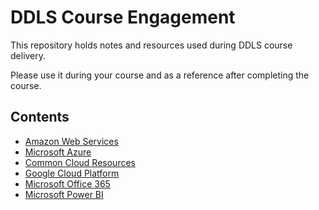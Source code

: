 # DDLS Course Engagement

This repository holds notes and resources used during DDLS course delivery.

Please use it during your course and as a reference after completing the course.

## Contents

* [Amazon Web Services](/AWS)
* [Microsoft Azure](/Azure)
* [Common Cloud Resources](/Cloud)
* [Google Cloud Platform](/GCP)
* [Microsoft Office 365](/Office365)
* [Microsoft Power BI](/Power%20BI)

